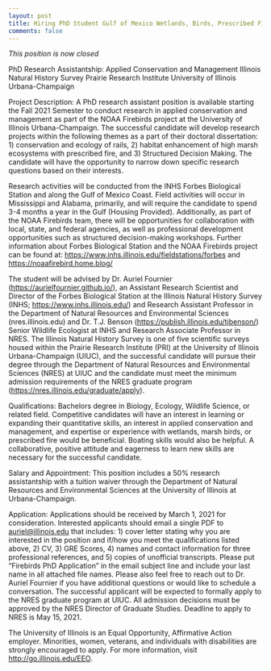 ```yaml
---
layout: post
title: Hiring PhD Student Gulf of Mexico Wetlands, Birds, Prescribed Fire
comments: false
---
```


*This position is now closed*

PhD Research Assistantship: Applied Conservation and Management
Illinois Natural History Survey
Prairie Research Institute
University of Illinois Urbana-Champaign

Project Description: A PhD research assistant position is available starting the Fall 2021 Semester to conduct research in applied conservation and management as part of the NOAA Firebirds project at the University of Illinois Urbana-Champaign. The successful candidate will develop research projects within the following themes as a part of their doctoral dissertation: 1) conservation and ecology of rails, 2) habitat enhancement of high marsh ecosystems with prescribed fire, and 3) Structured Decision Making. The candidate will have the opportunity to narrow down specific research questions based on their interests.  

Research activities will be conducted from the INHS Forbes Biological Station and along the Gulf of Mexico Coast. Field activities will occur in Mississippi and Alabama, primarily, and will require the candidate to spend 3-4 months a year in the Gulf (Housing Provided). Additionally, as part of the NOAA Firebirds team, there will be opportunities for collaboration with local, state, and federal agencies, as well as professional development opportunities such as structured decision-making workshops. Further information about Forbes Biological Station and the NOAA Firebirds project can be found at: https://www.inhs.illinois.edu/fieldstations/forbes and https://noaafirebird.home.blog/ 

The student will be advised by Dr. Auriel Fournier (https://aurielfournier.github.io/), an Assistant Research Scientist and Director of the Forbes Biological Station at the Illinois Natural History Survey (INHS; https://www.inhs.illinois.edu/) and Research Assistant Professor in the Department of Natural Resources and Environmental Sciences (nres.illinois.edu) and Dr. T.J. Benson (https://publish.illinois.edu/tjbenson/) Senior Wildlife Ecologist at INHS and Research Associate Professor in NRES.  The Illinois Natural History Survey is one of five scientific surveys housed within the Prairie Research Institute (PRI) at the University of Illinois Urbana-Champaign (UIUC), and the successful candidate will pursue their degree through the Department of Natural Resources and Environmental Sciences (NRES) at UIUC and the candidate must meet the minimum admission requirements of the NRES graduate program (https://nres.illinois.edu/graduate/apply).

Qualifications: Bachelors degree in Biology, Ecology, Wildlife Science, or related field. Competitive candidates will have an interest in learning or expanding their quantitative skills, an interest in applied conservation and management, and expertise or experience with wetlands, marsh birds, or prescribed fire would be beneficial. Boating skills would also be helpful. A collaborative, positive attitude and eagerness to learn new skills are necessary for the successful candidate.

Salary and Appointment: This position includes a 50% research assistantship with a tuition waiver through the Department of Natural Resources and Environmental Sciences at the University of Illinois at Urbana-Champaign. 

Application: Applications should be received by March 1, 2021 for consideration. Interested applicants should email a single PDF to auriel@illinois.edu that includes: 1) cover letter stating why you are interested in the position and if/how you meet the qualifications listed above, 2) CV, 3) GRE Scores, 4) names and contact information for three professional references, and 5) copies of unofficial transcripts. Please put “Firebirds PhD Application” in the email subject line and include your last name in all attached file names. Please also feel free to reach out to Dr. Auriel Fournier if you have additional questions or would like to schedule a conversation. The successful applicant will be expected to formally apply to the NRES graduate program at UIUC. All admission decisions must be approved by the NRES Director of Graduate Studies. Deadline to apply to NRES is May 15, 2021. 

The University of Illinois is an Equal Opportunity, Affirmative Action employer. Minorities, women, veterans, and individuals with disabilities are strongly encouraged to apply. For more information, visit http://go.illinois.edu/EEO.


